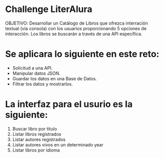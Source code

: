 <h1>Challenge LiterAlura</h1>

<p>OBJETIVO: Desarrollar un Catálogo de Libros que ofrezca interración textual (vía consola) con los usuarios 
proporcionando 5 opciones de interacción. Los libros se buscarán a través de una API específica.<br>
</p>

# Se aplicara lo siguiente en este reto:

- Solicitud a una API.
- Manipular datos JSON.
- Guardar los datos en una Base de Datos.
- Filtrar los datos y mostrarlos.

# La interfaz para el usurio es la siguiente:

<ol>
<li>Buscar libro por titulo</li>
<li>Listar libros registrados</li>
<li>Listar autores registrados</li>
<li>Listar autores vivos en un determinado year</li>
<li>Listar libros por idioma</li>
</ol>
